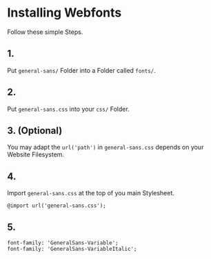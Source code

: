 # Installing Webfonts

Follow these simple Steps.

## 1.

Put `general-sans/` Folder into a Folder called `fonts/`.

## 2.

Put `general-sans.css` into your `css/` Folder.

## 3. (Optional)

You may adapt the `url('path')` in `general-sans.css` depends on your Website Filesystem.

## 4.

Import `general-sans.css` at the top of you main Stylesheet.

```
@import url('general-sans.css');
```

## 5.

```
font-family: 'GeneralSans-Variable';
font-family: 'GeneralSans-VariableItalic';
```
